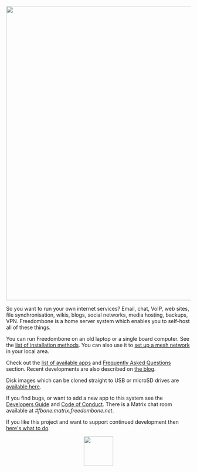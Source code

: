 <img src="https://github.com/bashrc/freedombone/blob/master/img/logo.png?raw=true" width=800/>

So you want to run your own internet services? Email, chat, VoIP, web sites, file synchronisation, wikis, blogs, social networks, media hosting, backups, VPN. Freedombone is a home server system which enables you to self-host all of these things.

You can run Freedombone on an old laptop or a single board computer. See the [list of installation methods](https://freedombone.net/installmethods.html). You can also use it to [set up a mesh network](https://freedombone.net/mesh.html) in your local area.

Check out the [list of available apps](https://freedombone.net/apps.html) and [Frequently Asked Questions](https://freedombone.net/faq.html) section. Recent developments are also described on [the blog](https://blog.freedombone.net/tag/freedombone).

Disk images which can be cloned straight to USB or microSD drives are [available here](https://freedombone.net/downloads/v31).

If you find bugs, or want to add a new app to this system see the [Developers Guide](https://freedombone.net/devguide.html) and [Code of Conduct](https://freedombone.net/codeofconduct.html). There is a Matrix chat room available at *#fbone:matrix.freedombone.net*.

If you like this project and want to support continued development then [here's what to do](https://freedombone.net/support.html).

<center><a href="https://freedombone.net/fdl-1.3.txt"><img src="https://freedombone.net/images/gfdl.png" width=80/></a></center>
